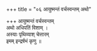 +++
title = "०६ आयुष्मन्तं वर्चस्वन्तम् अथो"

+++
आयुष्मन्तं वर्चस्वन्तम्  
अथो अधिपतिं विशाम् ।  
अस्याः पृथिव्याश् चेत्तारम्  
इमम् इन्द्रर्षभं कृणु ॥